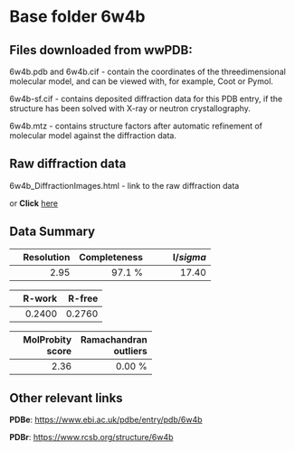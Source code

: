 # Base folder 6w4b

## Files downloaded from wwPDB:

6w4b.pdb and 6w4b.cif - contain the coordinates of the threedimensional molecular model, and can be viewed with, for example, Coot or Pymol.

6w4b-sf.cif - contains deposited diffraction data for this PDB entry, if the structure has been solved with X-ray or neutron crystallography.

6w4b.mtz - contains structure factors after automatic refinement of molecular model against the diffraction data.

## Raw diffraction data

6w4b_DiffractionImages.html - link to the raw diffraction data 

or **Click** [here](https://doi.org/10.18430/m36w4b) 

## Data Summary
|   | Resolution | Completeness| I/$sigma$ |
|---|-------------:|----------------:|--------------:|
|   |2.95|97.1  %|<img width=50/>17.40|

|   | **R-work**| **R-free**   
|---|-------------:|----------------:|           
||0.2400|0.2760|

|   |**MolProbity<br>score**| **Ramachandran<br>outliers** 
|---|-------------:|----------------:|
||2.36|0.00 %|

## Other relevant links 
**PDBe**:  https://www.ebi.ac.uk/pdbe/entry/pdb/6w4b
 
**PDBr**: https://www.rcsb.org/structure/6w4b 


